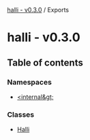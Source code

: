 [halli - v0.3.0](README.md) / Exports

# halli - v0.3.0

## Table of contents

### Namespaces

- [&lt;internal\&gt;](modules/internal_.md)

### Classes

- [Halli](classes/Halli.md)
